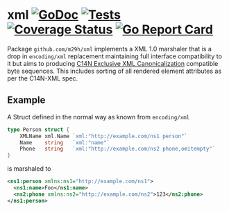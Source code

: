 # xml [![GoDoc](https://godoc.org/github.com/m29h/xml?status.svg)](https://godoc.org/github.com/m29h/xml) [![Tests](https://github.com/m29h/xml/actions/workflows/test.yml/badge.svg)](https://github.com/m29h/xml/actions/workflows/test.yml) [![Coverage Status](https://coveralls.io/repos/github/m29h/xml/badge.svg)](https://coveralls.io/github/m29h/xml) [![Go Report Card](https://goreportcard.com/badge/github.com/m29h/xml)](https://goreportcard.com/report/github.com/m29h/xml)

Package `github.com/m29h/xml` implements a XML 1.0 marshaler that is a drop in `encoding/xml` replacement maintaining full interface compatibility to it but aims to producing [C14N Exclusive XML Canonicalization](https://www.w3.org/TR/xml-exc-c14n/) compatible byte sequences. This includes sorting of all rendered element attributes as per the C14N-XML spec.

## Example
A Struct defined in the normal way as known from `encoding/xml`

```go
type Person struct {
	XMLName xml.Name `xml:"http://example.com/ns1 person"`
	Name    string   `xml:"name"`
	Phone   string   `xml:"http://example.com/ns2 phone,omitempty"`
}
```
is marshaled to
```xml
<ns1:person xmlns:ns1="http://example.com/ns1">
  <ns1:name>Foo</ns1:name>
  <ns2:phone xmlns:ns2="http://example.com/ns2">123</ns2:phone>
</ns1:person>
```
